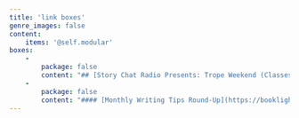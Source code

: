 ```yaml
---
title: 'link boxes'
genre_images: false
content:
    items: '@self.modular'
boxes:
    -
        package: false
        content: "## [Story Chat Radio Presents: Trope Weekend (Classes and Workshops)](https://www.storychatradio.com/trope-weekend)\n\n[Monthly Writing Tips Round-Up](https://booklighteditorial.com/blog)\n\n[Light Up Voices](https://booklighteditorial.com/blog/light-up-voices)\n\n[Editing Services](https://booklighteditorial.com/services)\n\n[Contact](https://booklighteditorial.com/contact)\n\n[Story Chat Radio](https://www.storychatradio.com/)\n\n[Newsletter Sign-Up and Free Self-Editing Workbook](https://booklighteditorial.us15.list-manage.com/subscribe?u=41cbd1b3120b5a7852e2b113c&id=2186454ed1)\n"
    -
        package: false
        content: "#### [Monthly Writing Tips Round-Up](https://booklighteditorial.com/blog)\n\n"
---
```


